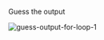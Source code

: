 Guess the output

![guess-output-for-loop-1](https://user-images.githubusercontent.com/55441302/228822354-d33af1ab-8a25-4e9e-9d08-fde39f305fd3.png)
